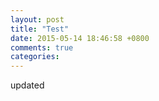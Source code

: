 ```yaml
---
layout: post
title: "Test"
date: 2015-05-14 18:46:58 +0800
comments: true
categories:
---
```

updated
